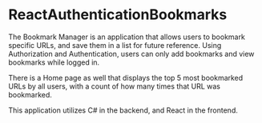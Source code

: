 # ReactAuthenticationBookmarks
The Bookmark Manager is an application that allows users to bookmark specific URLs, and save them in a list for future reference. Using Authorization and Authentication, users can only add bookmarks and view bookmarks while logged in.

There is a Home page as well that displays the top 5 most bookmarked URLs by all users, with a count of how many times that URL was bookmarked.

This application utilizes C# in the backend, and React in the frontend.
